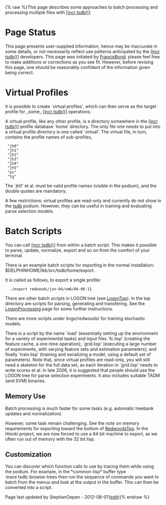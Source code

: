 {% raw %}This page describes some approaches to batch processing and processing
multiple files with [\[incr tsdb()\]](http://www.delph-in.net/itsdb).

# Page Status

This page presents user-supplied information, hence may be inaccurate in
some details, or not necessarily reflect use patterns anticipated by the
[\[incr tsdb()\]](http://www.delph-in.net/itsdb) developers. This page
was initiated by [FrancisBond](../FrancisBond); please feel free to make
additions or corrections as you see fit. However, before revising this
page, one should be reasonably confident of the information given being
correct.

# Virtual Profiles

It is possible to create \`virtual profiles', which can then serve as
the target profile for \_some\_ [\[incr
tsdb()\]](http://www.delph-in.net/itsdb) operations.

A virtual profile, like any other profile, is a directory somewhere in
the [\[incr tsdb()\]](http://www.delph-in.net/itsdb) profile database
\`home' directory. The only file one needs to put into a virtual profile
directory is one called \`virtual'. The virtual file, in turn, contains
the profile names of sub-profiles,

     "jh0"
     "jh1"
     "jh2"
     "jh3"
     "jh4"
     "jh5"
     "ps"
     "tg"

The \`jh0' et al. must be valid profile names (visible in the podium),
and the double quotes are mandatory.

A few restrictions: virtual profiles are read-only and currently do not
show in the [tsdb](/tsdb) podium. However, they can be useful in
training and evaluating parse selection models.

# Batch Scripts

You can call [\[incr tsdb()\]](http://www.delph-in.net/itsdb) from
within a batch script. This makes it possible to parse, update,
normalize, export and so on from the comfort of your terminal.

There is an example batch scripts for exporting in the normal
installation: $DELPHINHOME/lkb/src/tsdb/home/export.

It is called as follows, to export a single profile:

      ./export redwoods/jun-04/vm6/04-06-11

There are other batch scripts in LOGON tree (see [LogonTop](../LogonTop)).
In the top directory are scripts for parsing, generating and
transfering. See the [LogonProcessing](../LogonProcessing) page for some
further instructions.

There are more scripts under lingo/redwoods/ for training stochastic
models.

There is a script by the name \`load' (essentially setting up the
environment for a variety of experimental tasks) and input files
\`fc.lisp' (creating the feature cache, a one-time operation);
\`grid.lisp' (executing a large number of experiments, with varying
feature sets and estimation parameters); and finally \`train.lisp'
(training and serializing a model, using a default set of parameters).
Note that, since virtual profiles are read-only, you will still need a
skeleton for the full data set, as each iteration in \`grid.lisp' needs
to write scores et al. In late 2006, it is suggested that people should
use the LOGON tree for parse selection experiments. It also includes
suitable TADM (and SVM) binaries.

## Memory Use

Batch processing is much faster for some tasks (e.g. automatic treebank
updates and normalization).

However, some task remain challenging. See the note on memory
requirements for exporting toward the bottom of
[RedwoodsTop](https://blog.inductorsoftware.com/docsproto/garage/RedwoodsTop). In the Hinoki project, we are now forced to
use a 64 bit machine to export, as we often run out of memory with the
32 bit lisp.

## Customization

You can discover which function calls to use by tracing them while using
the podium. For example, in the \*common-lisp\* buffer type
:trace tsdb::browse-trees then run the sequence of commands you want to
batch from the menus and look at the output in the buffer. This can then
be converted into a script.

Page last updated by StephanOepen - 2012-08-07([edit](https://github.com/delph-in/docs/wiki/ItsdbBatch/_edit)){% endraw %}